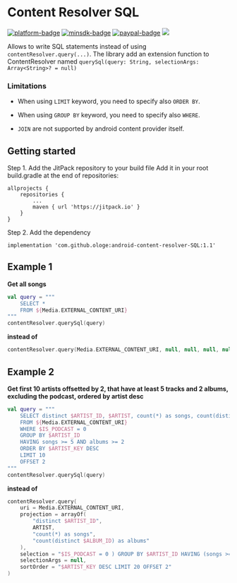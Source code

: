 [github]:            https://github.com/ologe/android-content-resolver-SQL
[paypal-url]:        https://paypal.me/nextmusicplayer

[platform-badge]:   https://img.shields.io/badge/Platform-Android-F3745F.svg
[paypal-badge]:     https://img.shields.io/badge/Donate-Paypal-F3745F.svg
[minsdk-badge]:     https://img.shields.io/badge/minSdkVersion-16-F3745F.svg


<!------------------------------------------------------------------------------------------------------->

Content Resolver SQL
=

[![platform-badge]][github]
[![minsdk-badge]][github]
[![paypal-badge]][paypal-url]
[![](https://jitpack.io/v/ologe/android-content-resolver-SQL.svg)](https://jitpack.io/#ologe/android-content-resolver-SQL)


Allows to write SQL statements instead of using `contentResolver.query(...)`. 
The library add an extension function to ContentResolver named 
`querySql(query: String, selectionArgs: Array<String>? = null)`

### Limitations
- When using `LIMIT` keyword, you need to specify also `ORDER BY`.<p>
- When using `GROUP BY` keyword, you need to specify also  `WHERE`.<p>
- `JOIN` are not supported by android content provider itself.

## Getting started
Step 1. Add the JitPack repository to your build file
Add it in your root build.gradle at the end of repositories:
```
allprojects {
    repositories {
        ...
        maven { url 'https://jitpack.io' }
    }
}
```
Step 2. Add the dependency
```
implementation 'com.github.ologe:android-content-resolver-SQL:1.1'
```

## Example 1
**Get all songs**
```kotlin
val query = """ 
    SELECT *
    FROM ${Media.EXTERNAL_CONTENT_URI}
""" 
contentResolver.querySql(query)
```
**instead of**
```kotlin
contentResolver.query(Media.EXTERNAL_CONTENT_URI, null, null, null, null)
```
## Example 2

**Get first 10 artists offsetted by 2, that have at least 5 tracks and 2 albums, excluding the podcast, ordered by artist desc**
```kotlin
val query = """
    SELECT distinct $ARTIST_ID, $ARTIST, count(*) as songs, count(distinct $ALBUM_ID) as albums
    FROM ${Media.EXTERNAL_CONTENT_URI}
    WHERE $IS_PODCAST = 0
    GROUP BY $ARTIST_ID
    HAVING songs >= 5 AND albums >= 2
    ORDER BY $ARTIST_KEY DESC
    LIMIT 10
    OFFSET 2
"""
contentResolver.querySql(query)
```
**instead of**
```kotlin
contentResolver.query(
    uri = Media.EXTERNAL_CONTENT_URI,
    projection = arrayOf(
        "distinct $ARTIST_ID", 
        ARTIST, 
        "count(*) as songs", 
        "count(distinct $ALBUM_ID) as albums"
    ),
    selection = "$IS_PODCAST = 0 ) GROUP BY $ARTIST_ID HAVING (songs >= 5 AND albums >= 2",
    selectionArgs = null,
    sortOrder = "$ARTIST_KEY DESC LIMIT 20 OFFSET 2"
)
```
